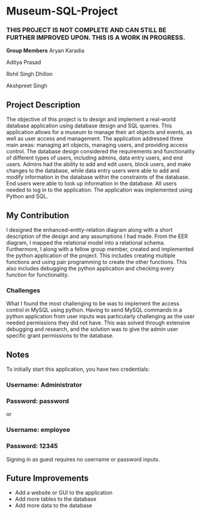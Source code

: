 # Museum-SQL-Project
### THIS PROJECT IS NOT COMPLETE AND CAN STILL BE FURTHER IMPROVED UPON. THIS IS A WORK IN PROGRESS.

**Group Members**
Aryan Karadia

Aditya Prasad

Rohil Singh Dhillon

Akshpreet Singh

## Project Description

The objective of this project is to design and implement a real-world database application using database design and SQL queries. This application allows for a museum to manage their art objects and events, as well as user access and management. The application addressed three main areas: managing art objects, managing users, and providing access control. The database design considered the requirements and functionality of different types of users, including admins, data entry users, and end users. Admins had the ability to add and edit users, block users, and make changes to the database, while data entry users were able to add and modify information in the database within the constraints of the database. End users were able to look up information in the database. All users needed to log in to the application. The application was implemented using Python and SQL. 

## My Contribution

I designed the enhanced-entity-relation diagram along with a short description of the design and any assumptions I had made. From the EER diagram, I mapped the relational model into a relational schema. Furthermore, I along with a fellow group member, created and implemented the python application of the project. This includes creating multiple functions and using pair programming to create the other functions. This also includes debugging the python application and checking every function for functionality.

### Challenges

What I found the most challenging to be was to implement the access control in MySQL using python. Having to send MySQL commands in a python application from user inputs was particularly challenging as the user needed permissions they did not have. This was solved through extensive debugging and research, and the solution was to give the admin user specific grant permissions to the database.


## Notes
To initially start this application, you have two credentials:
### Username: Administrator
### Password: password

or

### Username: employee
### Password: 12345

Signing in as guest requires no username or password inputs.

## Future Improvements
* Add a website or GUI to the application
* Add more tables to the database
* Add more data to the database

